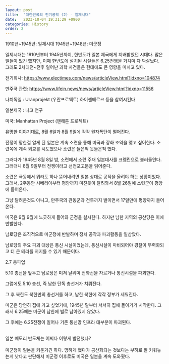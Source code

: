```yaml
---
layout: post
title:  "대한민국의 전기공학 (2) - 일제시대"
date:   2023-10-04 19:31:29 +0900
categories: History
order: 2
---
```


1910년~1945년: 일제시대
1945년~1948년: 미군정

일제시대는 1910년부터 1945년까지, 한반도가 일본 제국에게 지배받았던 시대다.
많은 일들이 있긴 했지만, 이때 한반도에 설치된 시설들은 6.25전쟁을 거치며 다 박살났다.
그래도 2차대전~전후 일어난 과학 사건들은 현대에도 큰 영향을 미치고 있다.

전기회사:
https://www.electimes.com/news/articleView.html?idxno=104874

만주국 관련:
https://www.lifein.news/news/articleView.html?idxno=11556


나치독일 : Uranprojekt (우란프로옉트)
하이젠베르크 등을 참여시킨다

일본제국 : 니고 연구

미국: Manhattan Project (맨해튼 프로젝트)

유명한 이야기대로, 8월 6일과 8월 9일에 각각 원자폭탄이 떨어진다.



전쟁이 망한걸 알게 된 일본은 계속 소련을 통해 미국과 강화 조약을 맺고 싶어한다.
소련쪽에 계속 외교를 시도했으나 소련은 들은척 못들은척 했다.

그러다가 1945년 8월 8일 밤, 소련에서 소련 주재 일본대사를 크렘린으로 불러들인다.
그러더니 8월 9일부터 전쟁이라고 선전포고문을 읽어준다.

소련은 극동에서 뭐라도 하나 뜯어내려면 일본 상대로 공적을 올려야 하는 상황이었다.
그래서, 2주동안 시베리아부터 평양까지 미친듯이 달려와서 8월 26일에 소련군이 평양에 들어온다.

그냥 달려온것도 아니고, 만주국의 관동군과 전투까지 벌이면서 17일만에 평양까지 들어온다.



미국은 9월 9월에 느긋하게 들어와 군정을 실시한다. 하지만 남한 지역의 공산당은 이에 반발한다.

남로당은 조직적으로 미군정에 반발하며 정치 공작과 파괴활동을 일삼았다.

남로당의 주요 파괴 대상은 통신 시설이었는데, 통신시설이 마비되어야 경찰이 무력화되고 더 큰 테러를 저지를 수 있기 때문이다.

2.7 총파업

5.10 총선을 앞두고 남로당은 미쳐 날뛰며 전화선을 자르거나 통신시설을 파괴한다.

그럼에도 5.10 총선, 즉 남한 단독 총선거가 치뤄진다.

그 후 북한도 북한만의 총선거를 하고, 남한 북한에 각각 정부가 세워진다.

미군은 당연히 집에 가고 싶었기에, 1945년 말부터 서서히 집에 돌아가기 시작한다.
그래서 6.25때는 미군이 남한에 별로 남아있지 않았다.

그 후에는 6.25전쟁이 일어나 기존 통신망 인프라 대부분이 파괴된다.


<br>
일본 메모리 반도체는 어쩌다 이렇게 발전했나?<br>
<br>
미군정이 일본을 키운거긴 하다. 망하게 했다가 공산화되는 것보다는 부하로 잘 키워놓는게 낫다고 판단해서 미군정 이후로도 미국은 일본을 계속 도와줬다.